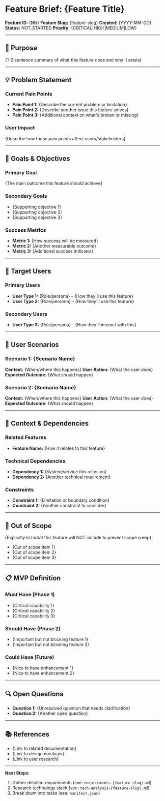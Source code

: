 # Feature Brief: {Feature Title}

**Feature ID:** {NN}
**Feature Slug:** {feature-slug}
**Created:** {YYYY-MM-DD}
**Status:** NOT_STARTED
**Priority:** {CRITICAL|HIGH|MEDIUM|LOW}

---

## 🎯 Purpose

{1-2 sentence summary of what this feature does and why it exists}

---

## 💡 Problem Statement

### Current Pain Points

- **Pain Point 1:** {Describe the current problem or limitation}
- **Pain Point 2:** {Describe another issue this feature solves}
- **Pain Point 3:** {Additional context on what's broken or missing}

### User Impact

{Describe how these pain points affect users/stakeholders}

---

## 🎪 Goals & Objectives

### Primary Goal

{The main outcome this feature should achieve}

### Secondary Goals

- {Supporting objective 1}
- {Supporting objective 2}
- {Supporting objective 3}

### Success Metrics

- **Metric 1:** {How success will be measured}
- **Metric 2:** {Another measurable outcome}
- **Metric 3:** {Additional success indicator}

---

## 👥 Target Users

### Primary Users

- **User Type 1:** {Role/persona} - {How they'll use this feature}
- **User Type 2:** {Role/persona} - {How they'll use this feature}

### Secondary Users

- **User Type 3:** {Role/persona} - {How they'll interact with this}

---

## 🎨 User Scenarios

### Scenario 1: {Scenario Name}

**Context:** {When/where this happens}
**User Action:** {What the user does}
**Expected Outcome:** {What should happen}

### Scenario 2: {Scenario Name}

**Context:** {When/where this happens}
**User Action:** {What the user does}
**Expected Outcome:** {What should happen}

---

## 🔗 Context & Dependencies

### Related Features

- **Feature Name:** {How it relates to this feature}

### Technical Dependencies

- **Dependency 1:** {System/service this relies on}
- **Dependency 2:** {Another technical requirement}

### Constraints

- **Constraint 1:** {Limitation or boundary condition}
- **Constraint 2:** {Another constraint to consider}

---

## 🚫 Out of Scope

{Explicitly list what this feature will NOT include to prevent scope creep}

- {Out of scope item 1}
- {Out of scope item 2}
- {Out of scope item 3}

---

## 📋 MVP Definition

### Must Have (Phase 1)

- {Critical capability 1}
- {Critical capability 2}
- {Critical capability 3}

### Should Have (Phase 2)

- {Important but not blocking feature 1}
- {Important but not blocking feature 2}

### Could Have (Future)

- {Nice to have enhancement 1}
- {Nice to have enhancement 2}

---

## 🔍 Open Questions

- **Question 1:** {Unresolved question that needs clarification}
- **Question 2:** {Another open question}

---

## 📚 References

- {Link to related documentation}
- {Link to design mockups}
- {Link to user research}

---

**Next Steps:**

1. Gather detailed requirements (see: `requirements-{feature-slug}.md`)
2. Research technology stack (see: `tech-analysis-{feature-slug}.md`)
3. Break down into tasks (see: `manifest.json`)
